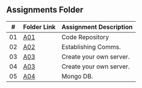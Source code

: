 ##  Assignments Folder

|   #   | Folder Link | Assignment Description                                          |
| :---: | ----------- | ----------------------------------------------------------      |
| 01    | [A01](https://github.com/bglawson1001/4443-MobileApps-Lawson) | Code Repository
| 02    | [A02](https://github.com/bglawson1001/4443-MobileApps-Lawson/tree/main/Assignments/Establishing%20Comms) | Establishing Comms.
| 03    | [A03](https://github.com/bglawson1001/4443-MobileApps-Lawson/blob/main/Assignments/Create%20your%20own%20server/README.md) | Create your own server.
| 04    | [A03](https://github.com/bglawson1001/4443-MobileApps-Lawson/blob/main/Assignments/Create%20your%20own%20server/README.md) | Create your own server.
| 05    | [A04](https://github.com/bglawson1001/4443-MobileApps-Lawson/blob/main/Assignments/Create%20your%20own%20server/README.md) | Mongo DB.

